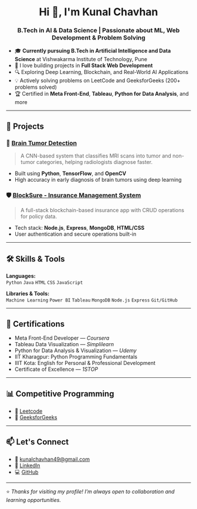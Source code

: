 <h1 align="center">Hi 👋, I'm Kunal Chavhan</h1>
<h3 align="center">B.Tech in AI & Data Science | Passionate about ML, Web Development & Problem Solving</h3>

- 🎓 **Currently pursuing B.Tech in Artificial Intelligence and Data Science** at Vishwakarma Institute of Technology, Pune  
- 🧠 I love building projects in  **Full Stack Web Development**
- 🔍 Exploring Deep Learning, Blockchain, and Real-World AI Applications
- 💡 Actively solving problems on LeetCode and GeeksforGeeks (200+ problems solved)
- 🏆 Certified in **Meta Front-End**, **Tableau**, **Python for Data Analysis**, and more

---

## 🚀 Projects

### 🧠 [Brain Tumor Detection](https://github.com/Kunal112137/Brain-Tumor-Detection)
> A CNN-based system that classifies MRI scans into tumor and non-tumor categories, helping radiologists diagnose faster.

- Built using **Python**, **TensorFlow**, and **OpenCV**
- High accuracy in early diagnosis of brain tumors using deep learning

### 🛡️ [BlockSure - Insurance Management System](https://github.com/Kunal112137/BlockSure)
> A full-stack blockchain-based insurance app with CRUD operations for policy data.

- Tech stack: **Node.js**, **Express**, **MongoDB**, **HTML/CSS**
- User authentication and secure operations built-in

---

## 🛠️ Skills & Tools

**Languages:**  
`Python` `Java` `HTML` `CSS` `JavaScript`

**Libraries & Tools:**  
`Machine Learning` `Power BI` `Tableau` `MongoDB` `Node.js` `Express` `Git/GitHub`

---

## 📜 Certifications

- Meta Front-End Developer — *Coursera*
- Tableau Data Visualization — *Simplilearn*
- Python for Data Analysis & Visualization — *Udemy*
- IIT Kharagpur: Python Programming Fundamentals
- IIIT Kota: English for Personal & Professional Development
- Certificate of Excellence — *1STOP*

---

## 📊 Competitive Programming

- 🔗 [Leetcode](https://leetcode.com/u/Kunal__Chavhan/)
- 🔗 [GeeksforGeeks](https://www.geeksforgeeks.org/user/kunalchazcf8/)

---

## 📫 Let's Connect

- 📧 kunalchavhan49@gmail.com  
- 💼 [LinkedIn](https://www.linkedin.com/in/kunal-chavhan-493296258/)  
- 💻 [GitHub](https://github.com/Kunal112137)

---

⭐ *Thanks for visiting my profile! I’m always open to collaboration and learning opportunities.*

